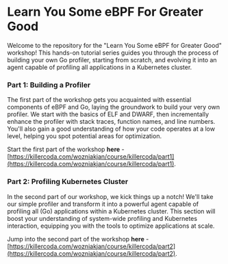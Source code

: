 # Learn You Some eBPF For Greater Good

Welcome to the repository for the "Learn You Some eBPF for Greater Good" workshop! This hands-on tutorial series guides you through the process of building your own Go profiler, starting from scratch, and evolving it into an agent capable of profiling all applications in a Kubernetes cluster.

### Part 1: Building a Profiler
The first part of the workshop gets you acquainted with essential components of eBPF and Go, laying the groundwork to build your very own profiler. We start with the basics of ELF and DWARF, then incrementally enhance the profiler with stack traces, function names, and line numbers. You'll also gain a good understanding of how your code operates at a low level, helping you spot potential areas for optimization.

Start the first part of the workshop **here** - [https://killercoda.com/wozniakjan/course/killercoda/part1](https://killercoda.com/wozniakjan/course/killercoda/part1).

### Part 2: Profiling Kubernetes Cluster
In the second part of our workshop, we kick things up a notch! We'll take our simple profiler and transform it into a powerful agent capable of profiling all (Go) applications within a Kubernetes cluster. This section will boost your understanding of system-wide profiling and Kubernetes interaction, equipping you with the tools to optimize applications at scale.

Jump into the second part of the workshop **here** - [https://killercoda.com/wozniakjan/course/killercoda/part2](https://killercoda.com/wozniakjan/course/killercoda/part2).
